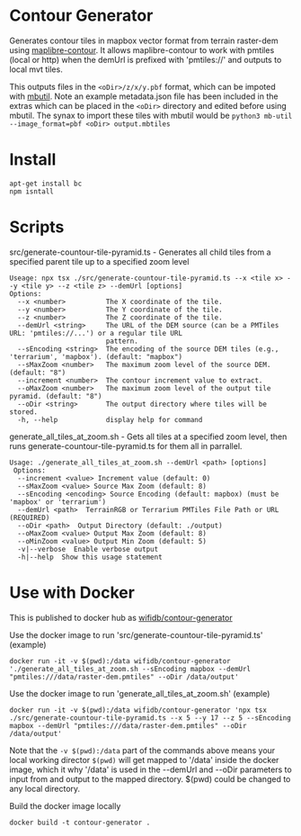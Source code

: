 # Contour Generator

Generates contour tiles in mapbox vector format from terrain raster-dem using [maplibre-contour](https://github.com/onthegomap/maplibre-contour). It allows maplibre-contour to work with pmtiles (local or http) when the demUrl is prefixed with 'pmtiles://' and outputs to local mvt tiles.

This outputs files in the ```<oDir>/z/x/y.pbf``` format, which can be impoted with [mbutil](https://github.com/mapbox/mbutil). Note an example metadata.json file has been included in the extras which can be placed in the ```<oDir>``` directory and edited before using mbutil. The synax to import these tiles with mbutil would be ```python3 mb-util --image_format=pbf <oDir> output.mbtiles```

# Install
```
apt-get install bc
npm isntall
```

# Scripts

src/generate-countour-tile-pyramid.ts - Generates all child tiles from a specified parent tile up to a specified zoom level

```
Useage: npx tsx ./src/generate-countour-tile-pyramid.ts --x <tile x> --y <tile y> --z <tile z> --demUrl [options]
Options:
  --x <number>          The X coordinate of the tile.
  --y <number>          The Y coordinate of the tile.
  --z <number>          The Z coordinate of the tile.
  --demUrl <string>     The URL of the DEM source (can be a PMTiles URL: 'pmtiles://...') or a regular tile URL
                        pattern.
  --sEncoding <string>  The encoding of the source DEM tiles (e.g., 'terrarium', 'mapbox'). (default: "mapbox")
  --sMaxZoom <number>   The maximum zoom level of the source DEM. (default: "8")
  --increment <number>  The contour increment value to extract.
  --oMaxZoom <number>   The maximum zoom level of the output tile pyramid. (default: "8")
  --oDir <string>       The output directory where tiles will be stored.
  -h, --help            display help for command
  ```

generate_all_tiles_at_zoom.sh - Gets all tiles at a specified zoom level, then runs generate-countour-tile-pyramid.ts for them all in parrallel.
```
Usage: ./generate_all_tiles_at_zoom.sh --demUrl <path> [options]
 Options:
  --increment <value> Increment value (default: 0)
  --sMaxZoom <value> Source Max Zoom (default: 8)
  --sEncoding <encoding> Source Encoding (default: mapbox) (must be 'mapbox' or 'terrarium')
  --demUrl <path>  TerrainRGB or Terrarium PMTiles File Path or URL (REQUIRED)
  --oDir <path>  Output Directory (default: ./output)
  --oMaxZoom <value> Output Max Zoom (default: 8)
  --oMinZoom <value> Output Min Zoom (default: 5)
  -v|--verbose  Enable verbose output
  -h|--help  Show this usage statement
```

# Use with Docker

This is published to docker hub as [wifidb/contour-generator](https://hub.docker.com/r/wifidb/contour-generator)

Use the docker image to run 'src/generate-countour-tile-pyramid.ts' (example)
```
docker run -it -v $(pwd):/data wifidb/contour-generator './generate_all_tiles_at_zoom.sh --sEncoding mapbox --demUrl "pmtiles:///data/raster-dem.pmtiles" --oDir /data/output'
```

Use the docker image to run 'generate_all_tiles_at_zoom.sh' (example)
```
docker run -it -v $(pwd):/data wifidb/contour-generator 'npx tsx ./src/generate-countour-tile-pyramid.ts --x 5 --y 17 --z 5 --sEncoding mapbox --demUrl "pmtiles:///data/raster-dem.pmtiles" --oDir /data/output'
```

Note that the ```-v $(pwd):/data``` part of the commands above means your local working director ```$(pwd)``` will get mapped to '/data' inside the docker image, which it why '/data' is used in the --demUrl and --oDir parameters to input from and output to the mapped directory. $(pwd) could be changed to any local directory.

Build the docker image locally
```
docker build -t contour-generator .
```
